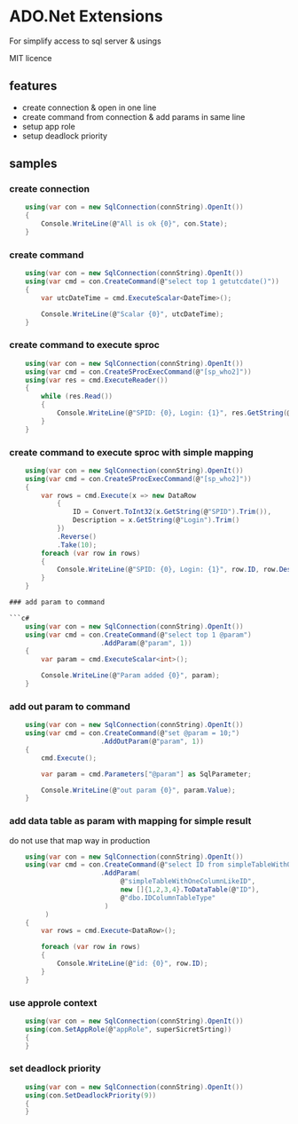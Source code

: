 # ADO.Net Extensions

For simplify access to sql server & usings

MIT licence

## features
* create connection & open in one line
* create command from connection & add params in same line
* setup app role
* setup deadlock priority

## samples

### create connection

```c#
    using(var con = new SqlConnection(connString).OpenIt())
    {
        Console.WriteLine(@"All is ok {0}", con.State);
    }
```

### create command

```c#
    using(var con = new SqlConnection(connString).OpenIt())
    using(var cmd = con.CreateCommand(@"select top 1 getutcdate()"))
    {
        var utcDateTime = cmd.ExecuteScalar<DateTime>();

        Console.WriteLine(@"Scalar {0}", utcDateTime);
    }
```

### create command to execute sproc

```c#
    using(var con = new SqlConnection(connString).OpenIt())
    using(var cmd = con.CreateSProcExecCommand(@"[sp_who2]"))
    using(var res = cmd.ExecuteReader())
    {
        while (res.Read())
        {
            Console.WriteLine(@"SPID: {0}, Login: {1}", res.GetString(@"SPID").Trim(), res.GetString(@"Login"));
        }
    }
```

### create command to execute sproc with simple mapping

```c#
    using(var con = new SqlConnection(connString).OpenIt())
    using(var cmd = con.CreateSProcExecCommand(@"[sp_who2]"))
    {
        var rows = cmd.Execute(x => new DataRow
            {
                ID = Convert.ToInt32(x.GetString(@"SPID").Trim()),
                Description = x.GetString(@"Login").Trim()
            })
            .Reverse()
            .Take(10);
        foreach (var row in rows)
        {
            Console.WriteLine(@"SPID: {0}, Login: {1}", row.ID, row.Description);
        }
    }

### add param to command

```c#
    using(var con = new SqlConnection(connString).OpenIt())
    using(var cmd = con.CreateCommand(@"select top 1 @param")
                       .AddParam(@"param", 1))
    {
        var param = cmd.ExecuteScalar<int>();

        Console.WriteLine(@"Param added {0}", param);
    }
```

### add out param to command

```c#
    using(var con = new SqlConnection(connString).OpenIt())
    using(var cmd = con.CreateCommand(@"set @param = 10;")
                       .AddOutParam(@"param", 1))
    {
        cmd.Execute();

        var param = cmd.Parameters["@param"] as SqlParameter;

        Console.WriteLine(@"out param {0}", param.Value);
    }
```

### add data table as param with mapping for simple result
do not use that map way in production

```c#
    using(var con = new SqlConnection(connString).OpenIt())
    using(var cmd = con.CreateCommand(@"select ID from simpleTableWithOneColumnLikeID")
                       .AddParam(
                            @"simpleTableWithOneColumnLikeID",
                            new []{1,2,3,4}.ToDataTable(@"ID"),
                            @"dbo.IDColumnTableType"
                        )
         )
    {
        var rows = cmd.Execute<DataRow>();

        foreach (var row in rows)
        {
            Console.WriteLine(@"id: {0}", row.ID);
        }
    }
```

### use approle context

```c#
    using(var con = new SqlConnection(connString).OpenIt())
    using(con.SetAppRole(@"appRole", superSicretSrting))
    {
    }
```

### set deadlock priority

```c#
    using(var con = new SqlConnection(connString).OpenIt())
    using(con.SetDeadlockPriority(9))
    {
    }
```